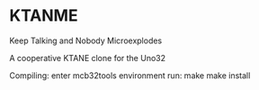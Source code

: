 # KTANME
Keep Talking and Nobody Microexplodes <p>
A cooperative KTANE clone for the Uno32

Compiling:
enter mcb32tools environment
run:
make
make install